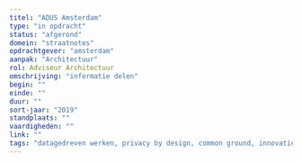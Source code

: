 ```yaml
---
titel: "ADUS Amsterdam"
type: "in opdracht"
status: "afgerond"
domein: "straatnotes"
opdrachtgever: "amsterdam"
aanpak: "Architectuur"
rol: Adviseur Architectuur
omschrijving: "informatie delen"
begin: ""
einde: ""
duur: ""
sort-jaar: "2019"
standplaats: ""
vaardigheden: ""
link: ""
tags: "datagedreven werken, privacy by design, common ground, innovatie"
---
```


